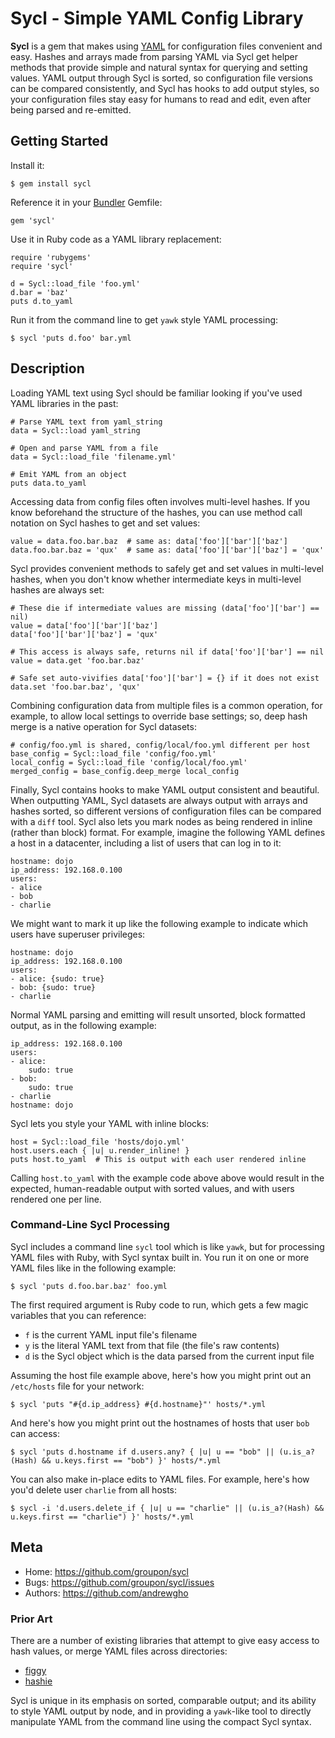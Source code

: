 Sycl - Simple YAML Config Library
=================================

**Sycl** is a gem that makes using [YAML](http://yaml.org/) for
configuration files convenient and easy. Hashes and arrays made from
parsing YAML via Sycl get helper methods that provide simple and natural
syntax for querying and setting values. YAML output through Sycl is
sorted, so configuration file versions can be compared consistently, and
Sycl has hooks to add output styles, so your configuration files stay
easy for humans to read and edit, even after being parsed and
re-emitted.

Getting Started
---------------

Install it:

    $ gem install sycl

Reference it in your [Bundler](http://gembundler.com/) Gemfile:

    gem 'sycl'

Use it in Ruby code as a YAML library replacement:

    require 'rubygems'
    require 'sycl'
    
    d = Sycl::load_file 'foo.yml'
    d.bar = 'baz'
    puts d.to_yaml

Run it from the command line to get `yawk` style YAML processing:

    $ sycl 'puts d.foo' bar.yml

Description
-----------

Loading YAML text using Sycl should be familiar looking if you've used
YAML libraries in the past:

    # Parse YAML text from yaml_string
    data = Sycl::load yaml_string

    # Open and parse YAML from a file
    data = Sycl::load_file 'filename.yml'

    # Emit YAML from an object
    puts data.to_yaml

Accessing data from config files often involves multi-level hashes. If
you know beforehand the structure of the hashes, you can use method call
notation on Sycl hashes to get and set values:

    value = data.foo.bar.baz  # same as: data['foo']['bar']['baz']
    data.foo.bar.baz = 'qux'  # same as: data['foo']['bar']['baz'] = 'qux'

Sycl provides convenient methods to safely get and set values in
multi-level hashes, when you don't know whether intermediate keys in
multi-level hashes are always set:

    # These die if intermediate values are missing (data['foo']['bar'] == nil)
    value = data['foo']['bar']['baz']
    data['foo']['bar']['baz'] = 'qux'

    # This access is always safe, returns nil if data['foo']['bar'] == nil
    value = data.get 'foo.bar.baz'

    # Safe set auto-vivifies data['foo']['bar'] = {} if it does not exist
    data.set 'foo.bar.baz', 'qux'

Combining configuration data from multiple files is a common operation,
for example, to allow local settings to override base settings; so, deep
hash merge is a native operation for Sycl datasets:

    # config/foo.yml is shared, config/local/foo.yml different per host
    base_config = Sycl::load_file 'config/foo.yml'
    local_config = Sycl::load_file 'config/local/foo.yml'
    merged_config = base_config.deep_merge local_config

Finally, Sycl contains hooks to make YAML output consistent and
beautiful. When outputting YAML, Sycl datasets are always output with
arrays and hashes sorted, so different versions of configuration files
can be compared with a `diff` tool. Sycl also lets you mark nodes as
being rendered in inline (rather than block) format. For example,
imagine the following YAML defines a host in a datacenter, including a
list of users that can log in to it:

    hostname: dojo
    ip_address: 192.168.0.100
    users:
    - alice
    - bob
    - charlie

We might want to mark it up like the following example to indicate which
users have superuser privileges:

    hostname: dojo
    ip_address: 192.168.0.100
    users:
    - alice: {sudo: true}
    - bob: {sudo: true}
    - charlie

Normal YAML parsing and emitting will result unsorted, block formatted
output, as in the following example:

    ip_address: 192.168.0.100
    users:
    - alice:
        sudo: true
    - bob:
        sudo: true
    - charlie
    hostname: dojo

Sycl lets you style your YAML with inline blocks:

    host = Sycl::load_file 'hosts/dojo.yml'
    host.users.each { |u| u.render_inline! }
    puts host.to_yaml  # This is output with each user rendered inline

Calling `host.to_yaml` with the example code above above would result in
the expected, human-readable output with sorted values, and with users
rendered one per line.

### Command-Line Sycl Processing ###

Sycl includes a command line `sycl` tool which is like `yawk`, but for
processing YAML files with Ruby, with Sycl syntax built in. You run it
on one or more YAML files like in the following example:

    $ sycl 'puts d.foo.bar.baz' foo.yml

The first required argument is Ruby code to run, which gets a few magic
variables that you can reference:

* `f` is the current YAML input file's filename
* `y` is the literal YAML text from that file (the file's raw contents)
* `d` is the Sycl object which is the data parsed from the current input file

Assuming the host file example above, here's how you might print out an
`/etc/hosts` file for your network:

    $ sycl 'puts "#{d.ip_address} #{d.hostname}"' hosts/*.yml

And here's how you might print out the hostnames of hosts that user
`bob` can access:

    $ sycl 'puts d.hostname if d.users.any? { |u| u == "bob" || (u.is_a?(Hash) && u.keys.first == "bob") }' hosts/*.yml

You can also make in-place edits to YAML files. For example, here's how
you'd delete user `charlie` from all hosts:

    $ sycl -i 'd.users.delete_if { |u| u == "charlie" || (u.is_a?(Hash) && u.keys.first == "charlie") }' hosts/*.yml

Meta
----

* Home: <https://github.com/groupon/sycl>
* Bugs: <https://github.com/groupon/sycl/issues>
* Authors: <https://github.com/andrewgho>

### Prior Art ###

There are a number of existing libraries that attempt to give easy
access to hash values, or merge YAML files across directories:

* [figgy](https://github.com/pd/figgy)
* [hashie](https://github.com/intridea/hashie)

Sycl is unique in its emphasis on sorted, comparable output; and its
ability to style YAML output by node, and in providing a `yawk`-like
tool to directly manipulate YAML from the command line using the compact
Sycl syntax.
